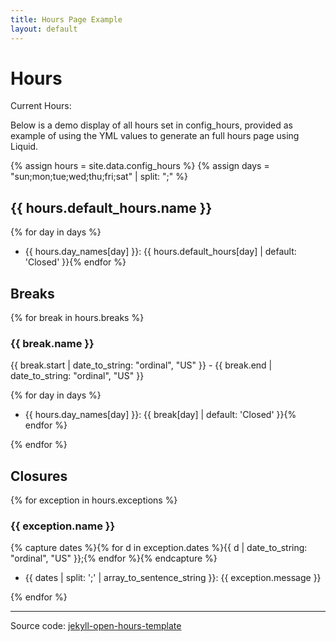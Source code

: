 ```yaml
---
title: Hours Page Example
layout: default
---
```


# Hours

Current Hours: <span id="hours_display"></span>

Below is a demo display of all hours set in config_hours,
provided as example of using the YML values to generate an full hours page using Liquid.

{% assign hours = site.data.config_hours %}
{% assign days = "sun;mon;tue;wed;thu;fri;sat" | split: ";" %}

## {{ hours.default_hours.name }}

{% for day in days %}
- {{ hours.day_names[day] }}: {{ hours.default_hours[day] | default: 'Closed' }}{% endfor %}

## Breaks

{% for break in hours.breaks %}
### {{ break.name }}

{{ break.start | date_to_string: "ordinal", "US" }} - {{ break.end | date_to_string: "ordinal", "US" }}

{% for day in days %}
- {{ hours.day_names[day] }}: {{ break[day] | default: 'Closed' }}{% endfor %}

{% endfor %}

## Closures 

{% for exception in hours.exceptions %}
### {{ exception.name }}

{% capture dates %}{% for d in exception.dates %}{{ d | date_to_string: "ordinal", "US" }};{% endfor %}{% endcapture %}

- {{ dates | split: ';' | array_to_sentence_string }}: {{ exception.message }}

{% endfor %}

-----------

Source code: [jekyll-open-hours-template](https://github.com/evanwill/jekyll-open-hours-template)

